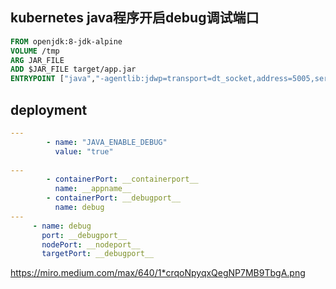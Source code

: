 ## kubernetes java程序开启debug调试端口
```Dockerfile
FROM openjdk:8-jdk-alpine
VOLUME /tmp
ARG JAR_FILE
ADD $JAR_FILE target/app.jar
ENTRYPOINT ["java","-agentlib:jdwp=transport=dt_socket,address=5005,server=y,suspend=n","-Djava.security.egd=file:/dev/./urandom","-Xms2g","-Xmx8g","-jar","target/app.jar"]
```
## deployment
```yml
---
        - name: "JAVA_ENABLE_DEBUG"
          value: "true"
   
---
        - containerPort: __containerport__
          name: __appname__
        - containerPort: __debugport__
          name: debug
---
     - name: debug
       port: __debugport__
       nodePort: __nodeport__
       targetPort: __debugport__
```
https://miro.medium.com/max/640/1*crqoNpyqxQegNP7MB9TbgA.png
